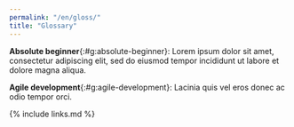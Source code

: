 ```yaml
---
permalink: "/en/gloss/"
title: "Glossary"
---
```


**Absolute beginner**{:#g:absolute-beginner}: Lorem ipsum dolor sit
amet, consectetur adipiscing elit, sed do eiusmod tempor incididunt ut
labore et dolore magna aliqua.

**Agile development**{:#g:agile-development}: Lacinia quis vel eros
donec ac odio tempor orci.

{% include links.md %}
